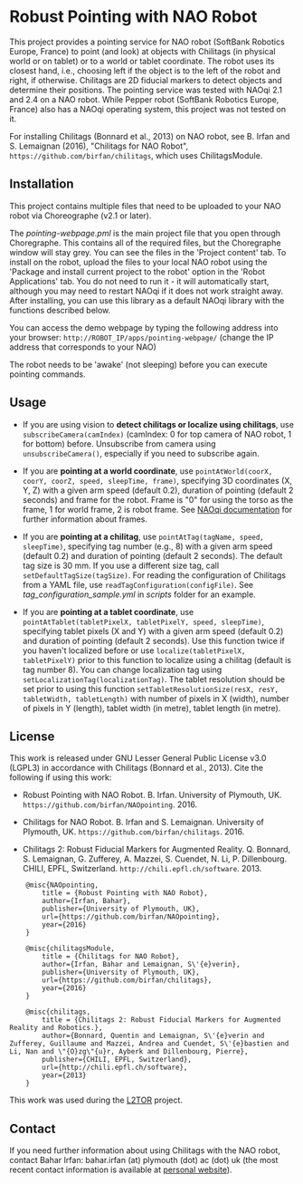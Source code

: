 # Robust Pointing with NAO Robot

This project provides a pointing service for NAO robot (SoftBank Robotics Europe, France) to point (and look) at objects with Chilitags (in physical world or on tablet) or to a world or tablet coordinate. The robot uses its closest hand, i.e., choosing left if the object is to the left of the robot and right, if otherwise. Chilitags are 2D fiducial markers to detect objects and determine their positions. The pointing service was tested with NAOqi 2.1 and 2.4 on a NAO robot. While Pepper robot (SoftBank Robotics Europe, France) also has a NAOqi operating system, this project was not tested on it.
 
For installing Chilitags (Bonnard et al., 2013) on NAO robot, see B. Irfan and S. Lemaignan (2016), "Chilitags for NAO Robot", `https://github.com/birfan/chilitags`, which uses ChilitagsModule.

## Installation

This project contains multiple files that need to be uploaded to your NAO robot via Choreographe (v2.1 or later).

The *pointing-webpage.pml* is the main project file that you open through Choregraphe. This contains all of the required files, but the Choregraphe window will stay grey. You can see the files in the 'Project content' tab. To install on the robot, upload the files to your local NAO robot using the 'Package and install current project to the robot' option in the 'Robot Applications' tab. You do not need to run it - it will automatically start, although you may need to restart NAOqi if it does not work straight away. After installing, you can use this library as a default NAOqi library with the functions described below.

You can access the demo webpage by typing the following address into your browser:
`http://ROBOT_IP/apps/pointing-webpage/`  (change the IP address that corresponds to your NAO)

The robot needs to be 'awake' (not sleeping) before you can execute pointing commands.

## Usage

* If you are using vision to **detect chilitags or localize using chilitags**, use `subscribeCamera(camIndex)` (camIndex: 0 for top camera of NAO robot, 1 for bottom) before. Unsubscribe from camera using `unsubscribeCamera()`, especially if you need to subscribe again.

* If you are **pointing at a world coordinate**, use `pointAtWorld(coorX, coorY, coorZ, speed, sleepTime, frame)`, specifying 3D coordinates (X, Y, Z) with a given arm speed (default 0.2), duration of pointing (default 2 seconds) and frame for the robot. Frame is "0" for using the torso as the frame, 1 for world frame, 2 is robot frame. See [NAOqi documentation](http://doc.aldebaran.com/2-1/naoqi/motion/control-cartesian.html) for further information about frames.

* If you are **pointing at a chilitag**, use `pointAtTag(tagName, speed, sleepTime)`, specifying tag number (e.g., 8) with a given arm speed (default 0.2) and duration of pointing (default 2 seconds). The default tag size is 30 mm. If you use a different size tag, call `setDefaultTagSize(tagSize)`. For reading the configuration of Chilitags from a YAML file, use `readTagConfiguration(configFile)`. See *tag_configuration_sample.yml* in *scripts* folder for an example.

* If you are **pointing at a tablet coordinate**, use `pointAtTablet(tabletPixelX, tabletPixelY, speed, sleepTime)`, specifying tablet pixels (X and Y) with a given arm speed (default 0.2) and duration of pointing (default 2 seconds). Use this function twice if you haven't localized before or use `localize(tabletPixelX, tabletPixelY)` prior to this function to localize using a chilitag (default is tag number 8). You can change localization tag using `setLocalizationTag(localizationTag)`. The tablet resolution should be set prior to using this function `setTabletResolutionSize(resX, resY, tabletWidth, tabletLength)` with number of pixels in X (width), number of pixels in Y (length), tablet width (in metre), tablet length (in metre).

## License

This work is released under GNU Lesser General Public License v3.0 (LGPL3) in accordance with Chilitags (Bonnard et al., 2013). Cite the following if using this work:

 * Robust Pointing with NAO Robot. B. Irfan. University of Plymouth, UK. `https://github.com/birfan/NAOpointing`. 2016.

 * Chilitags for NAO Robot. B. Irfan and S. Lemaignan. University of Plymouth, UK. `https://github.com/birfan/chilitags`. 2016.

 * Chilitags 2: Robust Fiducial Markers for Augmented Reality. Q. Bonnard, S. Lemaignan, G.  Zufferey, A. Mazzei, S. Cuendet, N. Li, P. Dillenbourg. CHILI, EPFL, Switzerland. `http://chili.epfl.ch/software`. 2013.

```
	@misc{NAOpointing,
		title = {Robust Pointing with NAO Robot},
		author={Irfan, Bahar},
		publisher={University of Plymouth, UK},
		url={https://github.com/birfan/NAOpointing},
		year={2016}
	}

	@misc{chilitagsModule,
		title = {Chilitags for NAO Robot},
		author={Irfan, Bahar and Lemaignan, S\'{e}verin},
		publisher={University of Plymouth, UK},
		url={https://github.com/birfan/chilitags},
		year={2016}
	}

	@misc{chilitags,
		title = {Chilitags 2: Robust Fiducial Markers for Augmented Reality and Robotics.},
		author={Bonnard, Quentin and Lemaignan, S\'{e}verin and Zufferey, Guillaume and Mazzei, Andrea and Cuendet, S\'{e}bastien and Li, Nan and \"{O}zg\"{u}r, Ayberk and Dillenbourg, Pierre},
		publisher={CHILI, EPFL, Switzerland},
		url={http://chili.epfl.ch/software},
		year={2013}
	}
```

This work was used during the [L2TOR](http://www.l2tor.eu/) project.

## Contact

If you need further information about using Chilitags with the NAO robot, contact Bahar Irfan: bahar.irfan (at) plymouth (dot) ac (dot) uk (the most recent contact information is available at [personal website](https://www.baharirfan.com)).
